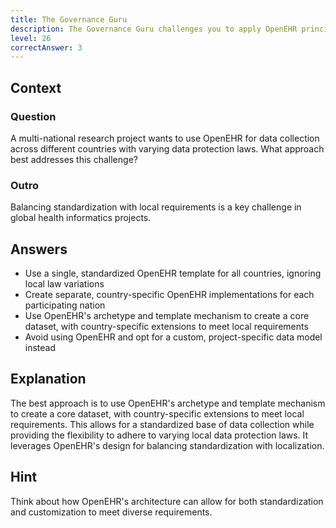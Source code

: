 ```yaml
---
title: The Governance Guru
description: The Governance Guru challenges you to apply OpenEHR principles to data governance and privacy scenarios!
level: 26
correctAnswer: 3
---
```


## Context

### Question

A multi-national research project wants to use OpenEHR for data collection across different countries with varying data protection laws. What approach best addresses this challenge?

### Outro

Balancing standardization with local requirements is a key challenge in global health informatics projects.

## Answers

- Use a single, standardized OpenEHR template for all countries, ignoring local law variations
- Create separate, country-specific OpenEHR implementations for each participating nation
- Use OpenEHR's archetype and template mechanism to create a core dataset, with country-specific extensions to meet local requirements
- Avoid using OpenEHR and opt for a custom, project-specific data model instead

## Explanation

The best approach is to use OpenEHR's archetype and template mechanism to create a core dataset, with country-specific extensions to meet local requirements. This allows for a standardized base of data collection while providing the flexibility to adhere to varying local data protection laws. It leverages OpenEHR's design for balancing standardization with localization.

## Hint

Think about how OpenEHR's architecture can allow for both standardization and customization to meet diverse requirements.
